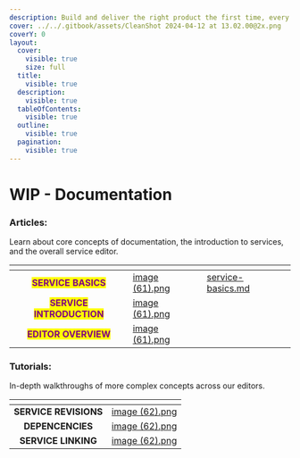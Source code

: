```yaml
---
description: Build and deliver the right product the first time, every time.
cover: ../../.gitbook/assets/CleanShot 2024-04-12 at 13.02.00@2x.png
coverY: 0
layout:
  cover:
    visible: true
    size: full
  title:
    visible: true
  description:
    visible: true
  tableOfContents:
    visible: true
  outline:
    visible: true
  pagination:
    visible: true
---
```


# WIP - Documentation

### Articles:

Learn about core concepts of documentation, the introduction to services, and the overall service editor.

<table data-view="cards"><thead><tr><th align="center"></th><th data-hidden data-card-cover data-type="files"></th><th data-hidden data-card-target data-type="content-ref"></th></tr></thead><tbody><tr><td align="center"><mark style="color:purple;"><strong>SERVICE BASICS</strong></mark></td><td><a href="../../.gitbook/assets/image (61).png">image (61).png</a></td><td><a href="service-basics.md">service-basics.md</a></td></tr><tr><td align="center"><mark style="color:purple;"><strong>SERVICE INTRODUCTION</strong></mark></td><td><a href="../../.gitbook/assets/image (61).png">image (61).png</a></td><td></td></tr><tr><td align="center"><mark style="color:purple;"><strong>EDITOR OVERVIEW</strong></mark></td><td><a href="../../.gitbook/assets/image (61).png">image (61).png</a></td><td></td></tr></tbody></table>

### Tutorials:

In-depth walkthroughs of more complex concepts across our editors.

<table data-view="cards"><thead><tr><th align="center"></th><th data-hidden data-card-cover data-type="files"></th></tr></thead><tbody><tr><td align="center"><strong>SERVICE REVISIONS</strong></td><td><a href="../../.gitbook/assets/image (62).png">image (62).png</a></td></tr><tr><td align="center"><strong>DEPENCENCIES</strong></td><td><a href="../../.gitbook/assets/image (62).png">image (62).png</a></td></tr><tr><td align="center"><strong>SERVICE LINKING</strong></td><td><a href="../../.gitbook/assets/image (62).png">image (62).png</a></td></tr></tbody></table>

